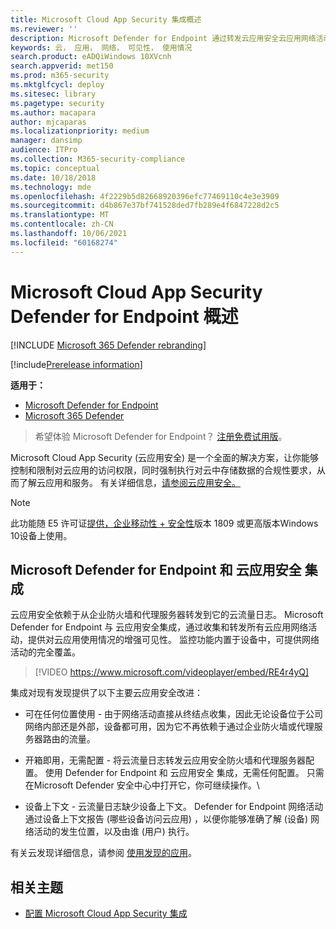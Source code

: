 ```yaml
---
title: Microsoft Cloud App Security 集成概述
ms.reviewer: ''
description: Microsoft Defender for Endpoint 通过转发云应用安全云应用网络活动与应用集成。
keywords: 云， 应用， 网络， 可见性， 使用情况
search.product: eADQiWindows 10XVcnh
search.appverid: met150
ms.prod: m365-security
ms.mktglfcycl: deploy
ms.sitesec: library
ms.pagetype: security
ms.author: macapara
author: mjcaparas
ms.localizationpriority: medium
manager: dansimp
audience: ITPro
ms.collection: M365-security-compliance
ms.topic: conceptual
ms.date: 10/18/2018
ms.technology: mde
ms.openlocfilehash: 4f2229b5d82668920396efc77469110c4e3e3909
ms.sourcegitcommit: d4b867e37bf741528ded7fb289e4f6847228d2c5
ms.translationtype: MT
ms.contentlocale: zh-CN
ms.lasthandoff: 10/06/2021
ms.locfileid: "60168274"
---
```

# <a name="microsoft-cloud-app-security-in-defender-for-endpoint-overview"></a>Microsoft Cloud App Security Defender for Endpoint 概述

[!INCLUDE [Microsoft 365 Defender rebranding](../../includes/microsoft-defender.md)]

[!include[Prerelease information](../../includes/prerelease.md)]

**适用于：**
- [Microsoft Defender for Endpoint](https://go.microsoft.com/fwlink/p/?linkid=2154037)
- [Microsoft 365 Defender](https://go.microsoft.com/fwlink/?linkid=2118804)


> 希望体验 Microsoft Defender for Endpoint？ [注册免费试用版](https://signup.microsoft.com/create-account/signup?products=7f379fee-c4f9-4278-b0a1-e4c8c2fcdf7e&ru=https://aka.ms/MDEp2OpenTrial?ocid=docs-wdatp-exposedapis-abovefoldlink)。

Microsoft Cloud App Security (云应用安全) 是一个全面的解决方案，让你能够控制和限制对云应用的访问权限，同时强制执行对云中存储数据的合规性要求，从而了解云应用和服务。 有关详细信息，[请参阅云应用安全。](/cloud-app-security/what-is-cloud-app-security)

> [!NOTE]
> 此功能随 E5 许可证[提供，企业移动性 + 安全性](https://www.microsoft.com/cloud-platform/enterprise-mobility-security)版本 1809 或更高版本Windows 10设备上使用。

## <a name="microsoft-defender-for-endpoint-and-cloud-app-security-integration"></a>Microsoft Defender for Endpoint 和 云应用安全 集成

云应用安全依赖于从企业防火墙和代理服务器转发到它的云流量日志。 Microsoft Defender for Endpoint 与 云应用安全集成，通过收集和转发所有云应用网络活动，提供对云应用使用情况的增强可见性。 监控功能内置于设备中，可提供网络活动的完全覆盖。

> [!VIDEO https://www.microsoft.com/videoplayer/embed/RE4r4yQ]

集成对现有发现提供了以下主要云应用安全改进：

- 可在任何位置使用 - 由于网络活动直接从终结点收集，因此无论设备位于公司网络内部还是外部，设备都可用，因为它不再依赖于通过企业防火墙或代理服务器路由的流量。

- 开箱即用，无需配置 - 将云流量日志转发云应用安全防火墙和代理服务器配置。 使用 Defender for Endpoint 和 云应用安全 集成，无需任何配置。 只需在Microsoft Defender 安全中心中打开它，你可继续操作。\

- 设备上下文 - 云流量日志缺少设备上下文。 Defender for Endpoint 网络活动通过设备上下文报告 (哪些设备访问云应用) ，以便你能够准确了解 (设备) 网络活动的发生位置，以及由谁 (用户) 执行。

有关云发现详细信息，请参阅 [使用发现的应用](/cloud-app-security/discovered-apps)。

## <a name="related-topic"></a>相关主题

- [配置 Microsoft Cloud App Security 集成](microsoft-cloud-app-security-config.md)
